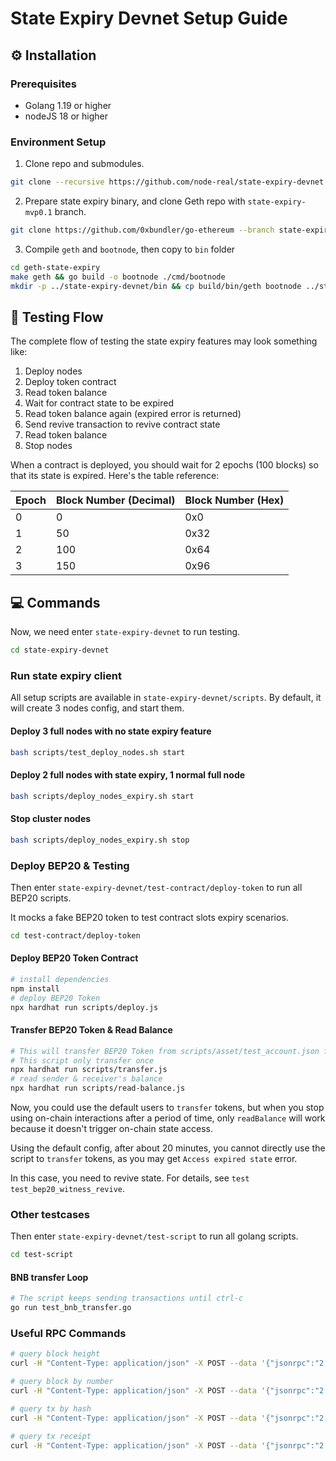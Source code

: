 # State Expiry Devnet Setup Guide

## ⚙️ Installation

### Prerequisites

- Golang 1.19 or higher
- nodeJS 18 or higher

### Environment Setup

1. Clone repo and submodules.

```bash
git clone --recursive https://github.com/node-real/state-expiry-devnet.git
```

2. Prepare state expiry binary, and clone Geth repo with `state-expiry-mvp0.1` branch.

```bash
git clone https://github.com/0xbundler/go-ethereum --branch state-expiry-mvp0.1 geth-state-expiry
```

3. Compile `geth` and `bootnode`, then copy to `bin` folder

```bash
cd geth-state-expiry
make geth && go build -o bootnode ./cmd/bootnode
mkdir -p ../state-expiry-devnet/bin && cp build/bin/geth bootnode ../state-expiry-devnet/bin
```

## 🤖 Testing Flow

The complete flow of testing the state expiry features may look something like:

1. Deploy nodes
2. Deploy token contract
3. Read token balance
4. Wait for contract state to be expired
5. Read token balance again (expired error is returned)
6. Send revive transaction to revive contract state
7. Read token balance
8. Stop nodes

When a contract is deployed, you should wait for 2 epochs (100 blocks) so that its state is expired. Here's the table reference:

| Epoch | Block Number (Decimal) | Block Number (Hex) |
| ----- | ---------------------- | ------------------ |
| 0     | 0                      | 0x0                |
| 1     | 50                     | 0x32               |
| 2     | 100                    | 0x64               |
| 3     | 150                    | 0x96               |

## 💻 Commands

Now, we need enter `state-expiry-devnet` to run testing.

```bash
cd state-expiry-devnet
```

### Run state expiry client

All setup scripts are available in `state-expiry-devnet/scripts`. By default, it will create 3 nodes config, and start them.

#### Deploy 3 full nodes with no state expiry feature

```bash
bash scripts/test_deploy_nodes.sh start
```

#### Deploy 2 full nodes with state expiry, 1 normal full node 

```bash
bash scripts/deploy_nodes_expiry.sh start
```

#### Stop cluster nodes

```bash
bash scripts/deploy_nodes_expiry.sh stop
```

### Deploy BEP20 & Testing

Then enter `state-expiry-devnet/test-contract/deploy-token` to run all BEP20 scripts.

It mocks a fake BEP20 token to test contract slots expiry scenarios.

```bash
cd test-contract/deploy-token
```

#### Deploy BEP20 Token Contract

```bash
# install dependencies
npm install
# deploy BEP20 Token
npx hardhat run scripts/deploy.js
```

#### Transfer BEP20 Token & Read Balance

```bash
# This will transfer BEP20 Token from scripts/asset/test_account.json first account
# This script only transfer once
npx hardhat run scripts/transfer.js
# read sender & receiver's balance
npx hardhat run scripts/read-balance.js
```

Now, you could use the default users to `transfer` tokens, but when you stop using on-chain interactions after a period of time, only `readBalance` will work because it doesn't trigger on-chain state access.

Using the default config, after about 20 minutes, you cannot directly use the script to `transfer` tokens, as you may get `Access expired state` error.

In this case, you need to revive state. For details, see `test test_bep20_witness_revive`.

### Other testcases

Then enter `state-expiry-devnet/test-script` to run all golang scripts.

```bash
cd test-script
```

#### BNB transfer Loop

```bash
# The script keeps sending transactions until ctrl-c
go run test_bnb_transfer.go
```

### Useful RPC Commands

```bash
# query block height
curl -H "Content-Type: application/json" -X POST --data '{"jsonrpc":"2.0","method":"eth_blockNumber","params":[],"id":83}' 127.0.0.1:8502

# query block by number
curl -H "Content-Type: application/json" -X POST --data '{"jsonrpc":"2.0","method":"eth_getBlockByNumber","params":["0x3", true],"id":83}' 127.0.0.1:8502

# query tx by hash
curl -H "Content-Type: application/json" -X POST --data '{"jsonrpc":"2.0","method":"eth_getTransactionByHash","params":["0x12beecfb1adb7d874c4714a7871e23cf70baef612235d1276568611460927f18"],"id":83}' 127.0.0.1:8502

# query tx receipt
curl -H "Content-Type: application/json" -X POST --data '{"jsonrpc":"2.0","method":"eth_getTransactionReceipt","params":["0x782192568c8ee3393e3f3e9b7ac46e231d3cbe0b96941b642e28220ba343209b"],"id":83}' 127.0.0.1:8502
```